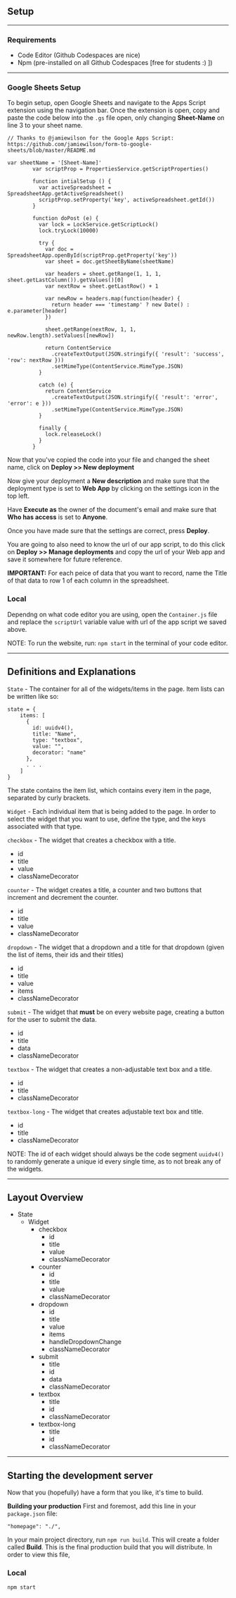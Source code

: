 ## Setup

- - -
### Requirements
+  Code Editor (Github Codespaces are nice)
+  Npm (pre-installed on all Github Codespaces [free for students :) ])
- - -
### Google Sheets Setup
To begin setup, open Google Sheets and navigate to the Apps Script extension using the navigation bar. 
Once the extension is open, copy and paste the code below into the ```.gs``` file open, only changing __Sheet-Name__ on line 3 to your sheet name. 

```
// Thanks to @jamiewilson for the Google Apps Script: https://github.com/jamiewilson/form-to-google-sheets/blob/master/README.md

var sheetName = '[Sheet-Name]'
        var scriptProp = PropertiesService.getScriptProperties()

        function intialSetup () {
          var activeSpreadsheet = SpreadsheetApp.getActiveSpreadsheet()
          scriptProp.setProperty('key', activeSpreadsheet.getId())
        }

        function doPost (e) {
          var lock = LockService.getScriptLock()
          lock.tryLock(10000)

          try {
            var doc = SpreadsheetApp.openById(scriptProp.getProperty('key'))
            var sheet = doc.getSheetByName(sheetName)

            var headers = sheet.getRange(1, 1, 1, sheet.getLastColumn()).getValues()[0]
            var nextRow = sheet.getLastRow() + 1

            var newRow = headers.map(function(header) {
              return header === 'timestamp' ? new Date() : e.parameter[header]
            })

            sheet.getRange(nextRow, 1, 1, newRow.length).setValues([newRow])

            return ContentService
              .createTextOutput(JSON.stringify({ 'result': 'success', 'row': nextRow }))
              .setMimeType(ContentService.MimeType.JSON)
          }

          catch (e) {
            return ContentService
              .createTextOutput(JSON.stringify({ 'result': 'error', 'error': e }))
              .setMimeType(ContentService.MimeType.JSON)
          }

          finally {
            lock.releaseLock()
          }
        }
```
Now that you've copied the code into your file and changed the sheet name, click on __Deploy >> New deployment__ 

Now give your deployment a __New description__ and make sure that the deployment type is set to __Web App__ by clicking on the settings icon in the top left. 

Have __Execute as__ the owner of the document's email and make sure that __Who has access__ is set to __Anyone__.

Once you have made sure that the settings are correct, press __Deploy__.

You are going to also need to know the url of our app script, to do this click on __Deploy >> Manage deployments__ and copy the url of your Web app and save it somewhere for future reference. 

__IMPORTANT:__ For each peice of data that you want to record, name the Title of that data to row 1 of each column in the spreadsheet. 


### Local

Dependng on what code editor you are using, open the ```Container.js``` file and replace the ```scriptUrl``` variable value with url of the app script we saved above.

NOTE: To run the website, run: 
```npm start```
in the terminal of your code editor. 

- - -
## Definitions and Explanations

```State``` - The container for all of the widgets/items in the page. Item lists can be written like so: 
``` 
state = {
    items: [
      {
        id: uuidv4(),
        title: "Name",
        type: "textbox",
        value: "",
        decorator: "name"
      },
	  . . .
	]
}
```
The state contains the item list, which contains every item in the page, separated by curly brackets. 

```Widget``` - Each individual item that is being added to the page. In order to select the widget that you want to use, define the type, and the keys associated with that type.

```checkbox``` - The widget that creates a checkbox with a title.
  + id
  + title
  + value
  + classNameDecorator

```counter``` - The widget creates a title, a counter and two buttons that increment and decrement the counter. 
  + id
  + title
  + value
  + classNameDecorator

```dropdown``` - The widget that a dropdown and a title for that dropdown (given the list of items, their ids and their titles)
  + id
  + title
  + value
  + items
  + classNameDecorator

```submit``` - The widget that __must__ be on every website page, creating a button for the user to submit the data.
  + id
  + title
  + data
  + classNameDecorator

```textbox``` - The widget that creates a non-adjustable text box and a title.
  + id 
  + title
  + classNameDecorator

```textbox-long``` - The widget that creates adjustable text box and title.
  + id 
  + title
  + classNameDecorator

NOTE: The id of each widget should always be the code segment
```uuidv4()``` 
to randomly generate a unique id every single time, as to not break any of the widgets. 

- - -
## Layout Overview

* State
  + Widget
    + checkbox
	  + id
	  + title
	  + value 
	  + classNameDecorator
    + counter 
      + id
	  + title
	  + value
	  + classNameDecorator
    + dropdown
      + id
	  + title
	  + value
	  + items
	  + handleDropdownChange
	  + classNameDecorator
    + submit 
      + title
	  + id
	  + data
	  + classNameDecorator
    + textbox 
	  + title
	  + id
	  + classNameDecorator
    + textbox-long 
	  + title
	  + id
	  + classNameDecorator

- - -
## Starting the development server

Now that you (hopefully) have a form that you like, it's time to build.


__Building your production__ 
First and foremost, add this line in your ```package.json``` file: 

```"homepage": "./",```

In your main project directory, run ```npm run build```. This will create a folder called __Build__. This is the final production build that you will distribute. In order to view this file, 

### Local


```npm start```

